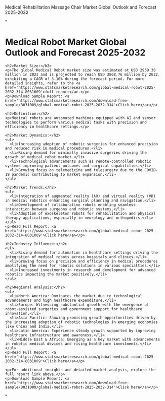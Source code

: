 Medical Rehabilitation Massage Chair Market Global Outlook and Forecast 2025-2032

"<html>
  <body>
    <h1>Medical Robot Market Global Outlook and Forecast 2025-2032</h1>
    
    <h2>Market Size:</h2>
    <p>The global Medical Robot market size was estimated at USD 2939.30 million in 2023 and is projected to reach USD 3868.76 million by 2032, exhibiting a CAGR of 3.10% during the forecast period. For more detailed insights, refer to the <a href='https://www.statsmarketresearch.com/global-medical-robot-2025-2032-314-8031009'>full report</a>.</p>
    <p>Download Sample Report: <a href='https://www.statsmarketresearch.com/download-free-sample/8031009/global-medical-robot-2025-2032-314'>Click here</a></p>
    
    <h2>Definition:</h2>
    <p>Medical robots are automated machines equipped with AI and sensor technologies to perform various medical tasks with precision and efficiency in healthcare settings.</p>
    
    <h2>Market Dynamics:</h2>
    <ul>
      <li>Increasing adoption of robotic surgeries for enhanced precision and reduced risk in medical procedures.</li>
      <li>Rising demand for minimally invasive surgeries driving the growth of medical robot market.</li>
      <li>Technological advancements such as remote-controlled robotic systems improving patient outcomes and surgical capabilities.</li>
      <li>Growing focus on telemedicine and telesurgery due to the COVID-19 pandemic contributing to market expansion.</li>
    </ul>
    
    <h2>Market Trends:</h2>
    <ul>
      <li>Integration of augmented reality (AR) and virtual reality (VR) in medical robotics enhancing surgical planning and navigation.</li>
      <li>Development of collaborative robots enabling seamless interaction between surgeons and robotic systems.</li>
      <li>Adoption of exoskeleton robots for rehabilitation and physical therapy applications, especially in neurology and orthopedics.</li>
    </ul>
    <p>Read Full Report: <a href='https://www.statsmarketresearch.com/global-medical-robot-2025-2032-314-8031009'>Click here</a></p>
    
    <h2>Industry Influence:</h2>
    <ul>
      <li>Rising demand for automation in healthcare settings driving the integration of medical robots across hospitals and clinics.</li>
      <li>Growing focus on precision and efficiency in medical procedures amplifying the need for robotic solutions in various specialties.</li>
      <li>Increased investments in research and development for advanced robotics impacting the market positively.</li>
    </ul>
    
    <h2>Regional Analysis:</h2>
    <ul>
      <li>North America: Dominates the market due to technological advancements and high healthcare expenditure.</li>
      <li>Europe: Witnessing substantial growth with the emergence of robot-assisted surgeries and government support for healthcare innovation.</li>
      <li>Asia Pacific: Showing promising growth opportunities driven by the increasing adoption of robotic technologies in emerging economies like China and India.</li>
      <li>Latin America: Experience steady growth supported by improving healthcare infrastructure and awareness.</li>
      <li>Middle East & Africa: Emerging as a key market with advancements in robotic medical devices and rising healthcare investments.</li>
    </ul>
    <p>Read Full Report: <a href='https://www.statsmarketresearch.com/global-medical-robot-2025-2032-314-8031009'>Click here</a></p>
    
    <p>For additional insights and detailed market analysis, explore the full report link above.</p>
    <p>Download Sample Report: <a href='https://www.statsmarketresearch.com/download-free-sample/8031009/global-medical-robot-2025-2032-314'>Click here</a></p>
  </body>
</html>"

